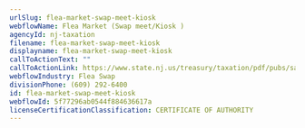 ```yaml
---
urlSlug: flea-market-swap-meet-kiosk
webflowName: Flea Market (Swap meet/Kiosk )
agencyId: nj-taxation
filename: flea-market-swap-meet-kiosk
displayname: flea-market-swap-meet-kiosk
callToActionText: ""
callToActionLink: https://www.state.nj.us/treasury/taxation/pdf/pubs/sales/anj15.pdf
webflowIndustry: Flea Swap
divisionPhone: (609) 292-6400
id: flea-market-swap-meet-kiosk
webflowId: 5f77296ab0544f884636617a
licenseCertificationClassification: CERTIFICATE OF AUTHORITY
---
```

